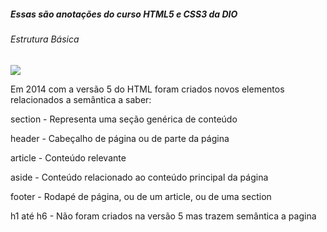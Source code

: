 ##### Essas são anotações do curso HTML5 e CSS3 da DIO

###### Estrutura Básica

![](C:\Users\jpaul\Desktop\Estrutura%20Basica%203.jpg)

Em 2014 com a versão 5 do HTML foram criados novos elementos relacionados a semântica a saber:

section - Representa uma seção genérica de conteúdo

header - Cabeçalho de página ou de parte da página

article - Conteúdo relevante

aside - Conteúdo relacionado ao conteúdo principal da página

footer - Rodapé de página, ou de um article, ou de uma section

h1 até h6 - Não foram criados na versão 5 mas trazem semântica a pagina

</html>
